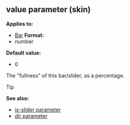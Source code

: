 ## value parameter (skin)


**Applies to:**
+   [Bar](/ref/skin/control/bar.md) 
**Format:**
+   number

**Default value:**
+   0


The "fullness" of this bar/slider, as a percentage.

> [!TIP] 
> **See also:**
> +   [is-slider parameter](/ref/skin/param/is-slider.md) 
> +   [dir parameter](/ref/skin/param/dir.md) 